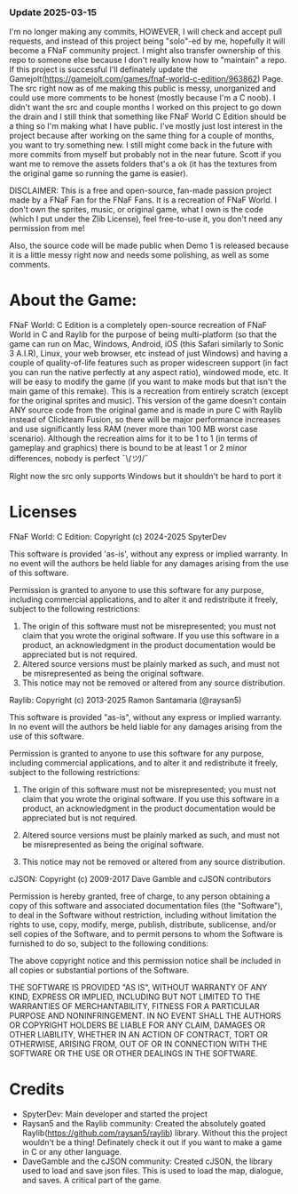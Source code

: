 ### Update 2025-03-15
I'm no longer making any commits, HOWEVER, I will check and accept pull requests, and instead of this project being "solo"-ed by me, hopefully it will become a FNaF community project. I might also transfer ownership of this repo to someone else because I don't really know how to "maintain" a repo. If this project is successful I'll definately update the Gamejolt(https://gamejolt.com/games/fnaf-world-c-edition/963862) Page. The src right now as of me making this public is messy, unorganized and could use more comments to be honest (mostly because I'm a C noob). I didn't want the src and couple months I worked on this project to go down the drain and I still think that something like FNaF World C Edition should be a thing so I'm making what I have public. I've mostly just lost interest in the project because after working on the same thing for a couple of months, you want to try something new. I still might come back in the future with more commits from myself but probably not in the near future. Scott if you want me to remove the assets folders that's a ok (it has the textures from the original game so running the game is easier).

DISCLAIMER: This is a free and open-source, fan-made passion project made by a FNaF Fan for the FNaF Fans. It is a recreation of FNaF World. I don't own the sprites, music, or original game, what I own is the code (which I put under the Zlib License), feel free-to-use it, you don't need any permission from me!

Also, the source code will be made public when Demo 1 is released because it is a little messy right now and needs some polishing, as well as some comments.

# About the Game:
FNaF World: C Edition is a completely open-source recreation of FNaF World in C and Raylib for the purpose of being multi-platform (so that the game can run on Mac, Windows, Android, iOS (this Safari similarly to Sonic 3 A.I.R), Linux, your web browser, etc instead of just Windows) and having a couple of quality-of-life features such as proper widescreen support (in fact you can run the native perfectly at any aspect ratio), windowed mode, etc. It will be easy to modify the game (if you want to make mods but that isn't the main game of this remake). This is a recreation from entirely scratch (except for the original sprites and music). This version of the game doesn't contain ANY source code from the original game and is made in pure C with Raylib instead of Clickteam Fusion, so there will be major performance increases and use significantly less RAM (never more than 100 MB worst case scenario). Although the recreation aims for it to be 1 to 1 (in terms of gameplay and graphics) there is bound to be at least 1 or 2 minor differences, nobody is perfect ¯\\_(ツ)_/¯

Right now the src only supports Windows but it shouldn't be hard to port it

# Licenses

FNaF World: C Edition:
Copyright (c) 2024-2025 SpyterDev

This software is provided 'as-is', without any express or implied
warranty. In no event will the authors be held liable for any damages
arising from the use of this software.

Permission is granted to anyone to use this software for any purpose,
including commercial applications, and to alter it and redistribute it
freely, subject to the following restrictions:

1. The origin of this software must not be misrepresented; you must not
    claim that you wrote the original software. If you use this software
    in a product, an acknowledgment in the product documentation would be
    appreciated but is not required.
2. Altered source versions must be plainly marked as such, and must not be
    misrepresented as being the original software.
3. This notice may not be removed or altered from any source distribution.

Raylib:
Copyright (c) 2013-2025 Ramon Santamaria (@raysan5)

This software is provided "as-is", without any express or implied warranty. In no event 
will the authors be held liable for any damages arising from the use of this software.

Permission is granted to anyone to use this software for any purpose, including commercial 
applications, and to alter it and redistribute it freely, subject to the following restrictions:

  1. The origin of this software must not be misrepresented; you must not claim that you 
  wrote the original software. If you use this software in a product, an acknowledgment 
  in the product documentation would be appreciated but is not required.

  2. Altered source versions must be plainly marked as such, and must not be misrepresented
  as being the original software.

  3. This notice may not be removed or altered from any source distribution.

cJSON:
Copyright (c) 2009-2017 Dave Gamble and cJSON contributors

Permission is hereby granted, free of charge, to any person obtaining a copy
of this software and associated documentation files (the "Software"), to deal
in the Software without restriction, including without limitation the rights
to use, copy, modify, merge, publish, distribute, sublicense, and/or sell
copies of the Software, and to permit persons to whom the Software is
furnished to do so, subject to the following conditions:

The above copyright notice and this permission notice shall be included in
all copies or substantial portions of the Software.

THE SOFTWARE IS PROVIDED "AS IS", WITHOUT WARRANTY OF ANY KIND, EXPRESS OR
IMPLIED, INCLUDING BUT NOT LIMITED TO THE WARRANTIES OF MERCHANTABILITY,
FITNESS FOR A PARTICULAR PURPOSE AND NONINFRINGEMENT. IN NO EVENT SHALL THE
AUTHORS OR COPYRIGHT HOLDERS BE LIABLE FOR ANY CLAIM, DAMAGES OR OTHER
LIABILITY, WHETHER IN AN ACTION OF CONTRACT, TORT OR OTHERWISE, ARISING FROM,
OUT OF OR IN CONNECTION WITH THE SOFTWARE OR THE USE OR OTHER DEALINGS IN
THE SOFTWARE.

# Credits
- SpyterDev: Main developer and started the project
- Raysan5 and the Raylib community: Created the absolutely goated Raylib(https://github.com/raysan5/raylib) library. Without this the project wouldn't be a thing! Definately check it out if you want to make a game in C or any other language.
- DaveGamble and the cJSON community: Created cJSON, the library used to load and save json files. This is used to load the map, dialogue, and saves. A critical part of the game.
